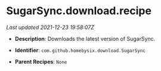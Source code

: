 # SugarSync.download.recipe

_Last updated 2021-12-23 19:58:07Z_

- **Description**: Downloads the latest version of SugarSync.

- **Identifier**: `com.github.homebysix.download.SugarSync`

- **Parent Recipes**: `None`